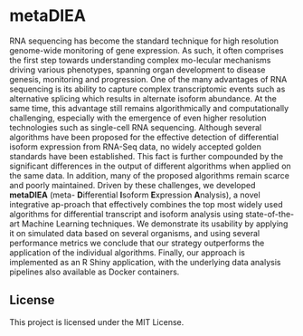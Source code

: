 # metaDIEA
RNA sequencing has become the standard technique for high resolution genome-wide monitoring of gene expression. As such, it often comprises the first step towards understanding complex mo-lecular mechanisms driving various phenotypes, spanning organ development to disease genesis, monitoring and progression. One of the many advantages of RNA sequencing is its ability to capture complex transcriptomic events such as alternative splicing which results in alternate isoform abundance. At the same time, this advantage still remains algorithmically and computationally challenging, especially with the emergence of even higher resolution technologies such as single-cell RNA sequencing. Although several algorithms have been proposed for the effective detection of differential isoform expression from RNA-Seq data, no widely accepted golden standards have been established. This fact is further compounded by the significant differences in the output of different algorithms when applied on the same data. In addition, many of the proposed algorithms remain scarce and poorly maintained. Driven by these challenges, we developed **metaDIEA** (meta- **D**ifferential **I**soform **E**xpression **A**nalysis), a novel integrative ap-proach that effectively combines the top most widely used algorithms for differential transcript and isoform analysis using state-of-the-art Machine Learning techniques. We demonstrate its usability by applying it on simulated data based on several organisms, and using several performance metrics we conclude that our strategy outperforms the application of the individual algorithms. Finally, our approach is implemented as an R Shiny application, with the underlying data analysis pipelines also available as Docker containers.

## License

This project is licensed under the MIT License.
